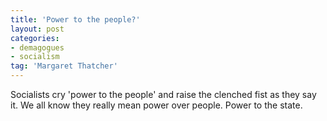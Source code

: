 ```yaml
---
title: 'Power to the people?'
layout: post
categories:
- demagogues
- socialism
tag: 'Margaret Thatcher'
---
```


Socialists cry 'power to the people' and raise the clenched fist as they say it. We all know they really mean power over people. Power to the state.